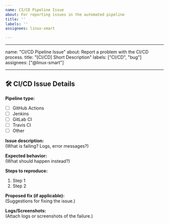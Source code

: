 ```yaml
---
name: CI/CD Pipeline Issue
about: For reporting issues in the automated pipeline
title: ''
labels: ''
assignees: linux-smart

---
```


---
name: "CI/CD Pipeline Issue"
about: Report a problem with the CI/CD process.
title: "[CI/CD] Short Description"
labels: ["CI/CD", "bug"]
assignees: ["@linux-smart"]

---

## 🛠 CI/CD Issue Details  
**Pipeline type:**  
- [ ] GitHub Actions  
- [ ] Jenkins  
- [ ] GitLab CI  
- [ ] Travis CI  
- [ ] Other  

**Issue description:**  
(What is failing? Logs, error messages?)  

**Expected behavior:**  
(What should happen instead?)  

**Steps to reproduce:**  
1. Step 1  
2. Step 2  

**Proposed fix (if applicable):**  
(Suggestions for fixing the issue.)  

**Logs/Screenshots:**  
(Attach logs or screenshots of the failure.)

